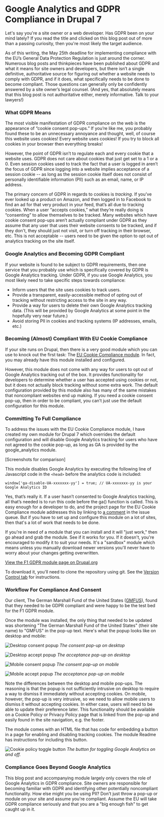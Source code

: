 # Google Analytics and GDPR Compliance in Drupal 7

Let's say you're a site owner or a web developer. Has GDPR been on your mind lately? If you read the title and clicked on this blog post out of more than a passing curiosity, then you're most likely the target audience.

As of this writing, the May 25th deadline for implementing compliance with the EU’s General Data Protection Regulation is just around the corner. Numerous blog posts and thinkpieces have been published about GDPR and what it means for site owners and developers, but there isn’t a single definitive, authoritative source for figuring out whether a website needs to comply with GDPR, and if it does, what specifically needs to be done to become compliant. Those questions can generally only be confidently answered by a site owner’s legal counsel. (And yes, that absolutely means that this blog post is not authoritative either, merely informative. Talk to your lawyers!)

### What GDPR Means

The most visible manifestation of GDPR compliance on the web is the appearance of “cookie consent pop-ups.” If you’re like me, you probably found these to be an unnecessary annoyance and thought, well, of course this website uses cookies! Every website uses cookies! If you try to block all cookies in your browser then everything breaks!

However, the point of GDPR isn’t to regulate each and every cookie that a website uses. GDPR does not care about cookies that just get set to a 1 or a 0. Even session cookies used to track the fact that a user is logged in aren’t the focus of GDPR since logging into a website implies acceptance of a session cookie -- as long as the session cookie itself does not consist of personally identifiable information (PII) such as an email, name, or IP address.

The primary concern of GDPR in regards to cookies is *tracking*. If you’ve ever looked up a product on Amazon, and then logged in to Facebook to find an ad for that very product in your feed, that’s all due to tracking cookies. When a user “accepts cookies,” what they’re really doing is “consenting” to allow themselves to be tracked. Many websites which have cookie consent pop-ups aren’t actually compliant under GDPR as they assume that any user that uses their website consents to be tracked, and if they don't, they should just not visit, or turn off tracking in their browser, etc. This is not acceptable -- users need to be given the option to opt out of analytics tracking on the site itself.

### Google Analytics and Becoming GDPR Compliant

If your website is found to be subject to GDPR requirements, then one service that you probably use which is specifically covered by GDPR is Google Analytics tracking. Under GDPR, if you use Google Analytics, you most likely need to take specific steps towards compliance:

* Inform users that the site uses cookies to track users.
* Provide a transparent, easily-accessible method of opting out of tracking without restricting access to the site in any way.
* Provide a way for users to delete their own Google Analytics tracking data. (This will be provided by Google Analytics at some point in the hopefully very near future.)
* Avoid storing PII in cookies and tracking systems (IP addresses, emails, etc.)

### Becoming (Almost) Compliant With EU Cookie Compliance

If your site runs on Drupal, then there is a very good module which you can use to knock out the first task: The [EU Cookie Compliance module](https://www.drupal.org/project/eu_cookie_compliance). In fact, you may already have this module installed and configured.

However, this module does not come with any way for users to opt out of Google Analytics tracking out of the box. It provides functionality for developers to determine whether a user has accepted using cookies or not, but it does not actually block tracking without some extra work. The default configuration provided by this module also has many of the same mistakes that noncompliant websites end up making. If you need a cookie consent pop-up, then in order to be compliant, you can’t just use the default configuration for this module.

### Committing To Full Compliance

To address the issues with the EU Cookie Compliance module, I have created my own module for Drupal 7 which overrides the default configuration and will disable Google Analytics tracking for users who have not agreed to the cookie pop-up, as long as GA is provided by the google_analytics module.

[Screenshots for comparison]

This module disables Google Analytics by executing the following line of Javascript code in the `<head>` before the analytics code is included:

```
window['ga-disable-UA-xxxxxxx-yy'] = true; // UA-xxxxxxx-yy is your Google Analytics ID
```

Yes, that’s really it. If a user hasn’t consented to Google Analytics tracking, all that’s needed is to run this code before the ga() function is called. This is easy enough for a developer to do, and the project page for the EU Cookie Compliance module addresses this by linking to [a comment](http://drupal.org/node/1648286#comment-6145800) in the issue queue. But if you have to set up and configure this module on a lot of sites, then that's a lot of work that needs to be done.

If you're in need of a module that you can install and it will "just work," then go ahead and grab the module. See if it works for you. If it doesn't, you're encouraged to modify it to suit your needs. It's a "sandbox" module which means unless you manually download newer versions you'll never have to worry about your changes getting overwritten.

[View the F1 GDPR module page on Drupal.org](https://www.drupal.org/sandbox/caesius/2973123)

To download it, you'll need to clone the repository using git. See the [Version Control tab](https://www.drupal.org/project/2973123/git-instructions) for instructions.

### Workflow For Compliance And Consent

Our client, The German Marshall Fund of the United States ([GMFUS](http://gmfus.org/)), found that they needed to be GDPR compliant and were happy to be the test bed for the F1 GDPR module.

Once the module was installed, the only thing that needed to be updated was shortening "The German Marshall Fund of the United States" (their site name) to "GMFUS" in the pop-up text. Here's what the popup looks like on desktop and mobile:

![Desktop consent popup](https://puu.sh/AoAZ2.png)
*The consent pop-up on desktop*

![Desktop accept popup](https://puu.sh/AoAZg.png)
*The acceptance pop-up on desktop*

![Mobile consent popup](https://puu.sh/AoBfh.png)
*The consent pop-up on mobile*

![Mobile accept popup](https://puu.sh/AoBa3.png)
*The acceptance pop-up on mobile*

Note the differences between the desktop and mobile pop-ups. The reasoning is that the popup is not sufficiently intrusive on desktop to require a way to dismiss it immediately without accepting cookies. On mobile, however, the pop-up is very intrusive, so we need to allow mobile users to dismiss it without accepting cookies. In either case, users will need to be able to update their preference later. This functionality should be available on a Cookie Policy or Privacy Policy page that is linked from the pop-up and easily found in the site navigation, e.g. the footer.

The module comes with an HTML file that has code for embedding a button in a page for enabling and disabling tracking cookies. The module Readme has instructions for including this button.

![Cookie policy toggle button](https://puu.sh/AoBss.png)
*The button for toggling Google Analytics on and off.*

### Compliance Goes Beyond Google Analytics

This blog post and accompanying module largely only covers the role of Google Analytics in GDPR compliance. Site owners are responsible for becoming familiar with GDPR and identifying other potentially noncompliant functionality. How else might you be using PII? Don't just throw a pop-up or module on your site and assume you're compliant. Assume the EU will take GDPR compliance seriously and that you are a "big enough fish" to get caught up in it.

